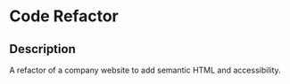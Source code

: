 # Code Refactor
## Description
A refactor of a company website to add semantic HTML and accessibility.
